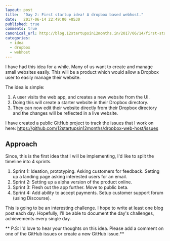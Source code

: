 ```yaml
---
layout: post
title:  "Day 2: First startup idea! A dropbox based webhost."
date:   2017-06-14 22:49:00 +0530
published: true
comments: true
canonical_url: http://blog.12startupsin12months.in/2017/06/14/first-startup-idea-a-dropbox-based-webhost/
categories:
  - idea
  - dropbox
  - webhost
---
```


I have had this idea for a while. Many of us want to create and manage small websites easily.
This will be a product which would allow a Dropbox user to easily manage their website.

The idea is simple:

  1. A user visits the web app, and creates a new website from the UI.
  2. Doing this will create a starter website in their Dropbox directory.
  3. They can now edit their website directly from their Dropbox directory and the changes will be reflected in a live website.

I have created a public GitHub project to track the issues that I work on here: https://github.com/12startupsin12months/dropbox-web-host/issues

## Approach

Since, this is the first idea that I will be implementing, I'd like to split the timeline into 4 sprints.

  1. Sprint 1: Ideation, prototyping. Asking customers for feedback. Setting up a landing page asking interested users for an email.
  2. Sprint 2: Setting up a alpha version of the product online.
  3. Sprint 3: Flesh out the app further. Move to public beta.
  4. Sprint 4: Add ability to accept payments. Setup customer support forum (using Discourse).

This is going to be an interesting challenge. I hope to write at least one blog post each day.
Hopefully, I'll be able to document the day's challenges, achievements every single day.

** P.S: I'd love to hear your thoughts on this idea. Please add a comment on one of the GitHub issues or create a new GitHub issue.**

